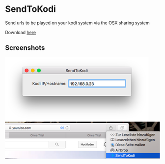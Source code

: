 # SendToKodi
Send urls to be played on your kodi system via the OSX sharing system

Download [here](https://github.com/tripplet/SendToKodi/releases)

## Screenshots

![](doc/screenshot1.png?raw "Screenshot")
![](doc/screenshot2.png?raw "Screenshot")
